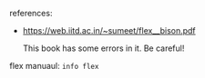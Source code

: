 references:

  * https://web.iitd.ac.in/~sumeet/flex__bison.pdf

    This book has some errors in it. Be careful!

flex manuaul: `info flex`
